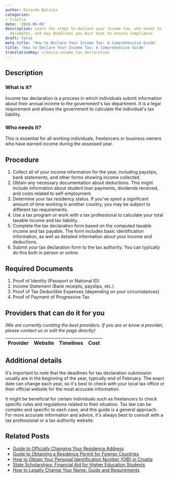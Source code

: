 ```yaml
---
author: Ricardo Batista
categories:
- Croatia
date: '2024-06-08'
description: Learn the steps to declare your income tax, who needs to file, required
  documents, and key deadlines you must meet to ensure compliance.
draft: false
meta_title: 'How to Declare Your Income Tax: A Comprehensive Guide'
title: 'How to Declare Your Income Tax: A Comprehensive Guide'
translationKey: croatia-income_tax_declaration
---
```


## Description
### What is it?
Income tax declaration is a process in which individuals submit information about their annual income to the government's tax department. It is a legal requirement and allows the government to calculate the individual's tax liability. 

### Who needs it?
This is essential for all working individuals, freelancers or business owners who have earned income during the assessed year. 

## Procedure

1. Collect all of your income information for the year, including payslips, bank statements, and other forms showing income collected.
2. Obtain any necessary documentation about deductions. This might include information about student loan payments, dividends received, and costs related to self-employment.
3. Determine your tax residency status. If you've spent a significant amount of time working in another country, you may be subject to different tax requirements.
4. Use a tax program or work with a tax professional to calculate your total taxable income and tax liability.
5. Complete the tax declaration form based on the computed taxable income and tax payable. The form includes basic identification information, as well as detailed information about your income and deductions. 
6. Submit your tax declaration form to the tax authority. You can typically do this both in person or online. 

## Required Documents

1. Proof of Identity (Passport or National ID)
2. Income Statement (Bank receipts, payslips, etc.)
3. Proof of Tax Deductible Expenses (depending on your circumstances)
4. Proof of Payment of Progressive Tax 

## Providers that can do it for you

_(We are currently curating the best providers. If you are or know a provider, please contact us or edit the page directly)_

| Provider        |     Website     |     Timelines    |       Cost      |
| :-------------: | :-------------: |  :-------------: | :-------------: |

## Additional details
It's important to note that the deadlines for tax declaration submission usually are in the beginning of the year, typically end of February. The exact date can change each year, so it's best to check with your local tax office or their official website for the most accurate information.
  
It might be beneficial for certain individuals such as freelancers to check specific rules and regulations related to their situation. Tax law can be complex and specific to each case, and this guide is a general approach. For more accurate information and advice, it's always best to consult with a tax professional or a tax authority website.
## Related Posts

- [Guide to Officially Changing Your Residence Address](https://tramitit.com/guides/croatia/change_of_residence/)
- [Guide to Obtaining a Residence Permit for Foreign Countries](https://tramitit.com/guides/croatia/issuance_of_residence_permit_for_foreigners/)
- [How to Obtain Your Personal Identification Number (OIB) in Croatia](https://tramitit.com/guides/croatia/assignment_of_personal_identification_number_oib/)
- [State Scholarships: Financial Aid for Higher Education Students](https://tramitit.com/guides/croatia/application_for_state_scholarships/)
- [How to Legally Change Your Name: Guide and Requirements](https://tramitit.com/guides/croatia/change_of_name/)